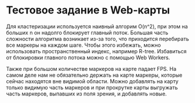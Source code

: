 # Тестовое задание в Web-карты

Для кластеризации используется наивный алгорим O(n^2),
при этом на больших n он надолго блокирует главный поток.
Большая часть сложности алгоритма возникает из-за того, что
приходится перебирать все маркеры на каждом шаге. Чтобы этого
избежать, можно использовать пространственный индекс, например
R-tree.
Избавиться от блокировки главного потока можно с помощью
Web Workers.

Также при большом количестве маркеров на карте падает FPS.
На самом деле нам не обязательно держать на карте маркеры,
которые сейчас находятся вне видимой области. Можно добавлять
на карту только видимую часть маркеров и при прокрутке карты
выгружать часть маркеров, выпавших из поля зрения,
и добавлять новые.
